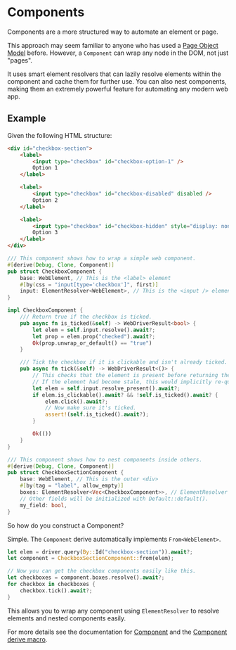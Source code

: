 # Components

Components are a more structured way to automate an element or page.

This approach may seem familiar to anyone who has used a 
[Page Object Model](https://www.selenium.dev/documentation/test_practices/encouraged/page_object_models/) before. 
However, a `Component` can wrap any node in the DOM, not just "pages".

It uses smart element resolvers that can lazily resolve elements within the component and cache them for further 
use. You can also nest components, making them an extremely powerful feature for automating any modern web app.

## Example

Given the following HTML structure:

```html
<div id="checkbox-section">
    <label>
        <input type="checkbox" id="checkbox-option-1" />
        Option 1
    </label>

    <label>
        <input type="checkbox" id="checkbox-disabled" disabled />
        Option 2
    </label>

    <label>
        <input type="checkbox" id="checkbox-hidden" style="display: none;" />
        Option 3
    </label>
</div>
```

```rust
/// This component shows how to wrap a simple web component.
#[derive(Debug, Clone, Component)]
pub struct CheckboxComponent {
    base: WebElement, // This is the <label> element
    #[by(css = "input[type='checkbox']", first)]
    input: ElementResolver<WebElement>, // This is the <input /> element
}

impl CheckboxComponent {
    /// Return true if the checkbox is ticked.
    pub async fn is_ticked(&self) -> WebDriverResult<bool> {
        let elem = self.input.resolve().await?;
        let prop = elem.prop("checked").await?;
        Ok(prop.unwrap_or_default() == "true")
    }

    /// Tick the checkbox if it is clickable and isn't already ticked.
    pub async fn tick(&self) -> WebDriverResult<()> {
        // This checks that the element is present before returning the element.
        // If the element had become stale, this would implicitly re-query the element.
        let elem = self.input.resolve_present().await?;
        if elem.is_clickable().await? && !self.is_ticked().await? {
            elem.click().await?;
            // Now make sure it's ticked.
            assert!(self.is_ticked().await?);
        }

        Ok(())
    }
}

/// This component shows how to nest components inside others.
#[derive(Debug, Clone, Component)]
pub struct CheckboxSectionComponent {
    base: WebElement, // This is the outer <div>
    #[by(tag = "label", allow_empty)]
    boxes: ElementResolver<Vec<CheckboxComponent>>, // ElementResolver works with Components too.
    // Other fields will be initialized with Default::default().
    my_field: bool,
}
```

So how do you construct a Component?

Simple. The `Component` derive automatically implements `From<WebElement>`.

```rust
let elem = driver.query(By::Id("checkbox-section")).await?;
let component = CheckboxSectionComponent::from(elem);

// Now you can get the checkbox components easily like this.
let checkboxes = component.boxes.resolve().await?;
for checkbox in checkboxes {
    checkbox.tick().await?;
}
```

This allows you to wrap any component using `ElementResolver` to resolve elements and nested components easily.

For more details see the documentation for [Component](https://docs.rs/thirtyfour/latest/thirtyfour/components/index.html)
and the [Component derive macro](https://docs.rs/thirtyfour-macros/latest/thirtyfour_macros/derive.Component.html).
